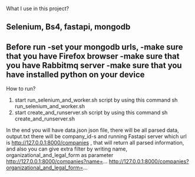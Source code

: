What I use in this project?

Selenium, Bs4, fastapi, mongodb
----------------------------------
Before run 
    -set your mongodb urls, 
    -make sure that you have Firefox browser
    -make sure that you have Rabbitmq server
    -make sure that you have installed python on your device
----------------------------------
How to run?
1. start run_selenium_and_worker.sh script by using this command
    sh run_selenium_and_worker.sh
2. start create_and_runserver.sh script by using this command
    sh create_and_runserver.sh

In the end you will have data.json json file, there will be all parsed data, output.txt there will be company_id-s and running Fastapi server which url is http://127.0.0.1:8000/companies , that will return all parsed information, and also you can give extra filter by writing name, organizational_and_legal_form as parameter
http://127.0.0.1:8000/companies?name=...
http://127.0.0.1:8000/companies?organizational_and_legal_form=...